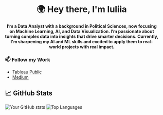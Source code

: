 <h1 align="center">🌍 <strong>Hey there, I'm Iuliia</strong></h1>
<p align="center">
  <strong>I’m a Data Analyst with a background in Political Sciences, now focusing on Machine Learning, AI, and Data Visualization. I’m passionate about turning complex data into insights that drive smarter decisions. Currently, I'm sharpening my AI and ML skills and excited to apply them to real-world projects with real impact.</strong>
</p>

### 📫 Follow my Work
- [Tableau Public](https://public.tableau.com/app/profile/iuliia.rytck/vizzes)
- [Medium](https://medium.com/@Rytck)

## 📈 GitHub Stats
![Your GitHub stats](https://github-readme-stats.vercel.app/api?username=irytck&show_icons=true&theme=radical)
![Top Languages](https://github-readme-stats.vercel.app/api/top-langs/?username=irytck&layout=compact&theme=radical)




